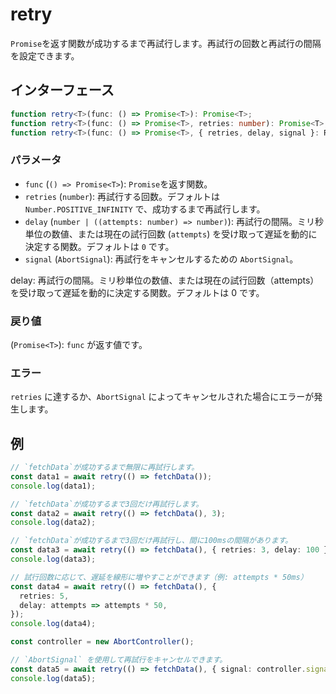 # retry

`Promise`を返す関数が成功するまで再試行します。再試行の回数と再試行の間隔を設定できます。

## インターフェース

```typescript
function retry<T>(func: () => Promise<T>): Promise<T>;
function retry<T>(func: () => Promise<T>, retries: number): Promise<T>;
function retry<T>(func: () => Promise<T>, { retries, delay, signal }: RetryOptions): Promise<T>;
```

### パラメータ

- `func` (`() => Promise<T>`): `Promise`を返す関数。
- `retries` (`number`): 再試行する回数。デフォルトは `Number.POSITIVE_INFINITY` で、成功するまで再試行します。
- `delay` (`number | ((attempts: number) => number)`): 再試行の間隔。ミリ秒単位の数値、または現在の試行回数 (`attempts`) を受け取って遅延を動的に決定する関数。デフォルトは `0` です。
- `signal` (`AbortSignal`): 再試行をキャンセルするための `AbortSignal`。

delay: 再試行の間隔。ミリ秒単位の数値、または現在の試行回数（attempts）を受け取って遅延を動的に決定する関数。デフォルトは 0 です。

### 戻り値

(`Promise<T>`): `func` が返す値です。

### エラー

`retries` に達するか、`AbortSignal` によってキャンセルされた場合にエラーが発生します。

## 例

```typescript
// `fetchData`が成功するまで無限に再試行します。
const data1 = await retry(() => fetchData());
console.log(data1);

// `fetchData`が成功するまで3回だけ再試行します。
const data2 = await retry(() => fetchData(), 3);
console.log(data2);

// `fetchData`が成功するまで3回だけ再試行し、間に100msの間隔があります。
const data3 = await retry(() => fetchData(), { retries: 3, delay: 100 });
console.log(data3);

// 試行回数に応じて、遅延を線形に増やすことができます（例: attempts * 50ms）
const data4 = await retry(() => fetchData(), {
  retries: 5,
  delay: attempts => attempts * 50,
});
console.log(data4);

const controller = new AbortController();

// `AbortSignal` を使用して再試行をキャンセルできます。
const data5 = await retry(() => fetchData(), { signal: controller.signal });
console.log(data5);
```
